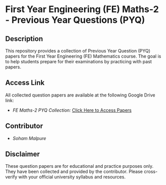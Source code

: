 # First Year Engineering (FE) Maths-2 - Previous Year Questions (PYQ)

## Description

This repository provides a collection of Previous Year Question (PYQ) papers for the First Year Engineering (FE) Mathematics course. The goal is to help students prepare for their examinations by practicing with past papers.

## Access Link

All collected question papers are available at the following Google Drive link:

* *FE Maths-2 PYQ Collection:* [Click Here to Access Papers](https://drive.google.com/drive/folders/1_gHHa5T3TN9m86rNtQRHXaPH8-O7fuiw?usp=sharing)


## Contributor

* *Soham Malpure*

## Disclaimer

These question papers are for educational and practice purposes only. They have been collected and provided by the contributor. Please cross-verify with your official university syllabus and resources.

